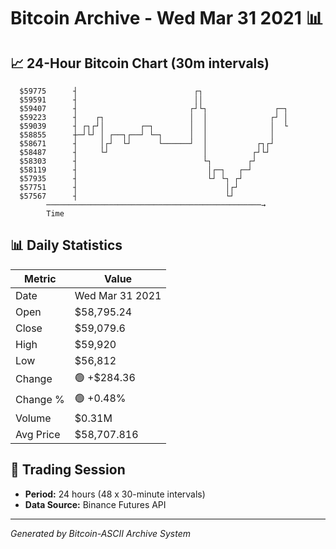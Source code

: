 # Bitcoin Archive - Wed Mar 31 2021 📊

## 📈 24-Hour Bitcoin Chart (30m intervals)

```
  $59775      ┤                          ┌┐                    
  $59591      ┤                          ││                    
  $59407      ┤                         ┌┘└┐               ┌─┐ 
  $59223      ┤    ┌┐                   │  │              ┌┘ │ 
  $59039      ┤ ┌┐┌┘│        ┌─┐        │  │              │  └ 
  $58855      ┼─┘└┘ │ ┌──┐┌──┘ └─┐      │  │              │    
  $58671      ┤     │┌┘  └┘      └──────┘  │           ┌┐┌┘    
  $58487      ┤     └┘                     │          ┌┘└┘     
  $58303      ┤                            └┐        ┌┘        
  $58119      ┤                             │┌─┐   ┌─┘         
  $57935      ┤                             └┘ └┐ ┌┘           
  $57751      ┤                                 │┌┘            
  $57567      ┤                                 └┘             
        ────────────────────────────────────────────────→
        Time
```

## 📊 Daily Statistics

| Metric | Value |
|--------|-------|
| Date | Wed Mar 31 2021 |
| Open | $58,795.24 |
| Close | $59,079.6 |
| High | $59,920 |
| Low | $56,812 |
| Change | 🟢 +$284.36 |
| Change % | 🟢 +0.48% |
| Volume | $0.31M |
| Avg Price | $58,707.816 |

## 📅 Trading Session

- **Period:** 24 hours (48 x 30-minute intervals)
- **Data Source:** Binance Futures API

---
*Generated by Bitcoin-ASCII Archive System*
